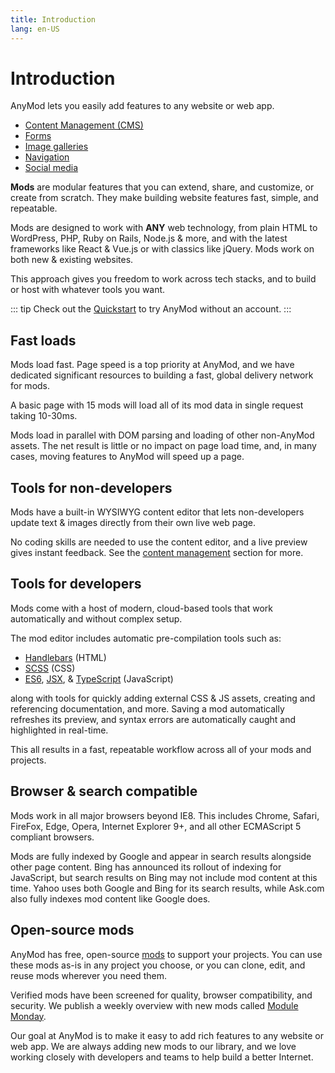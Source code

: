 ```yaml
---
title: Introduction
lang: en-US
---
```


# Introduction

AnyMod lets you easily add features to any website or web app.

- [Content Management (CMS)](/guide/content-management-cms.html)
- [Forms](/guide/form.html)
- [Image galleries](/guide/image-gallery.html)
- [Navigation](/guide/navigation.html)
- [Social media](/guide/social-media.html)
  <!-- - [Custom features & more](/guide/custom-mods.html) // TODO -->

**Mods** are modular features that you can extend, share, and customize, or create from scratch. They make building website features fast, simple, and repeatable.

Mods are designed to work with **ANY** web technology, from plain HTML to WordPress, PHP, Ruby on Rails, Node.js & more, and with the latest frameworks like React & Vue.js or with classics like jQuery. Mods work on both new & existing websites.

This approach gives you freedom to work across tech stacks, and to build or host with whatever tools you want.

::: tip
Check out the [Quickstart](/guide/quickstart.html) to try AnyMod without an account.
:::

## Fast loads

Mods load fast. Page speed is a top priority at AnyMod, and we have dedicated significant resources to building a fast, global delivery network for mods.

A basic page with 15 mods will load all of its mod data in single request taking 10-30ms.

Mods load in parallel with DOM parsing and loading of other non-AnyMod assets. The net result is little or no impact on page load time, and, in many cases, moving features to AnyMod will speed up a page.

## Tools for non-developers

Mods have a built-in WYSIWYG content editor that lets non-developers update text & images directly from their own live web page.

No coding skills are needed to use the content editor, and a live preview gives instant feedback. See the [content management](/guide/content-management-cms.html) section for more.

## Tools for developers

Mods come with a host of modern, cloud-based tools that work automatically and without complex setup.

The mod editor includes automatic pre-compilation tools such as:

- [Handlebars](/examples/handlebars.html) (HTML)
- [SCSS](/examples/scss.html) (CSS)
- [ES6](/examples/es6.html), [JSX](/examples/jsx.html), & [TypeScript](/examples/typescript.html) (JavaScript)

along with tools for quickly adding external CSS & JS assets, creating and referencing documentation, and more. Saving a mod automatically refreshes its preview, and syntax errors are automatically caught and highlighted in real-time.

This all results in a fast, repeatable workflow across all of your mods and projects.

## Browser & search compatible

Mods work in all major browsers beyond IE8. This includes Chrome, Safari, FireFox, Edge, Opera, Internet Explorer 9+, and all other ECMAScript 5 compliant browsers.

Mods are fully indexed by Google and appear in search results alongside other page content. Bing has announced its rollout of indexing for JavaScript, but search results on Bing may not include mod content at this time. Yahoo uses both Google and Bing for its search results, while Ask.com also fully indexes mod content like Google does.

## Open-source mods

AnyMod has free, open-source [mods](https://anymod.com/mods) to support your projects. You can use these mods as-is in any project you choose, or you can clone, edit, and reuse mods wherever you need them.

Verified mods have been screened for quality, browser compatibility, and security. We publish a weekly overview with new mods called [Module Monday](/module-monday/).

Our goal at AnyMod is to make it easy to add rich features to any website or web app. We are always adding new mods to our library, and we love working closely with developers and teams to help build a better Internet.
